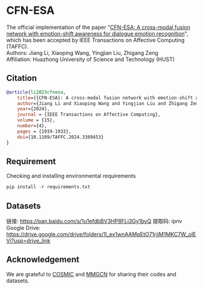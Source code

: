 # CFN-ESA
The official implementation of the paper "[CFN-ESA: A cross-modal fusion network with emotion-shift awareness for dialogue emotion recognition](https://doi.org/10.1109/TAFFC.2024.3389453)", which has been accepted by IEEE Transactions on Affective Computing (TAFFC).  
Authors: Jiang Li, Xiaoping Wang, Yingjian Liu, Zhigang Zeng  
Affiliation: Huazhong University of Science and Technology (HUST)  

## Citation
```bibtex
@article{li2023cfnesa,
    title={{CFN-ESA}: A cross-modal fusion network with emotion-shift awareness for dialogue emotion recognition},
    author={Jiang Li and Xiaoping Wang and Yingjian Liu and Zhigang Zeng},
    year={2024},
    journal = {IEEE Transactions on Affective Computing},
    volume = {15},
    number={4},
    pages = {1919-1933},
    doi={10.1109/TAFFC.2024.3389453}
}
```

## Requirement
Checking and installing environmental requirements
```python
pip install -r requirements.txt
```
## Datasets
链接: https://pan.baidu.com/s/1u1efdbBV3HP8FLj3Gy1bvQ
提取码: ipnv
Google Drive: https://drive.google.com/drive/folders/1l_ex1wnAAMpEtO71rjjM1MKC7W_olEVi?usp=drive_link

## Acknowledgement
We are grateful to [COSMIC](https://github.com/declare-lab/conv-emotion/tree/master/COSMIC) and [MMGCN](https://github.com/hujingwen6666/MMGCN) for sharing their codes and datasets.